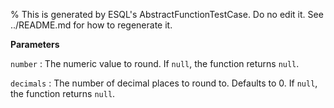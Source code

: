 % This is generated by ESQL's AbstractFunctionTestCase. Do no edit it. See ../README.md for how to regenerate it.

**Parameters**

`number`
:   The numeric value to round. If `null`, the function returns `null`.

`decimals`
:   The number of decimal places to round to. Defaults to 0. If `null`, the function returns `null`.

